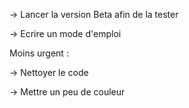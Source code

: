 -> Lancer la version Beta afin de la tester

-> Ecrire un mode d'emploi

Moins urgent :

-> Nettoyer le code

-> Mettre un peu de couleur



